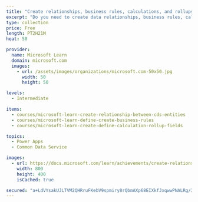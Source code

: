 ```yaml
---
title: "Create relationships, business rules, calculations, and rollups in Common Data Service"
excerpt: "Do you need to create data relationships, business rules, calculations, and rollups in Common Data Service? These modules help you use Common Data Service to build powerful business solutions that will transform your operations, processes, and your entire organization. The learning path Get started with Common Data Service introduces you to Common Data Service and many of the key concepts which include environment, entities, fields, and options sets.  This learning path continues and expands the exploration of Common Data Service with an overview how to form relationships between entities, how to build business rules to perform logic based upon your organization's needs, and how to add calculations and rollup fields."
type: collection
price: Free
length: PT2H21M
heat: 50

provider:
  name: Microsoft Learn
  domain: microsoft.com
  images:
    - url: /assets/images/organizations/microsoft.com-50x50.jpg
      width: 50
      height: 50

levels:
  - Intermediate

items:
  - courses/microsoft-learn-create-relationship-between-cds-entities
  - courses/microsoft-learn-define-create-business-rules
  - courses/microsoft-learn-create-define-calculation-rollup-fields

topics:
  - Power Apps
  - Common Data Service

images:
  - url: https://docs.microsoft.com/learn/achievements/create-relationship-between-cds-entities-social.png
    width: 800
    height: 400
    isCached: true

secured: "a+LdVYsakUJLTVM2QHRruFKebV9spmiry8rQbmAXp68EIXkfJxqwwPNALRg/38n7aSsUf6S8+dd8Z/uTrhgPZKr1M4/ZdR3qwyHJkmqyOza593miuT1hrhkb5bou8TEu53PPkkCZzjy36hLfeEUq7UvAs3Ke+P8zCNEzzFsb0bxDjwwjsp6OhMCfJa7obC4FrM/r5CH4b2fumbuGia/2ish3DD9k6iREZOKIWzmjICzOaYLnAoNS5iShbc+Oj1NY+ZMhw3BTamrzAaU0VapFgc0yBFqd8Py7zpLv/zJjauyP6ZOATMKjwXbaS55qJYPPRpaFhFdgGwZnhrqyHESxAYZXBsAhfBRjD2kmyj4Cq28=;IDwKRXZyidAGF5kyVJ1F6g=="
---
```



